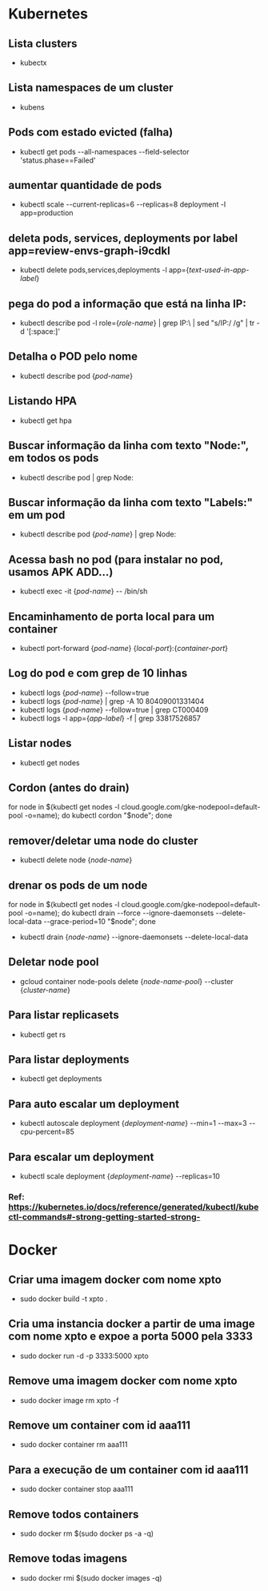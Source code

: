 # Kubernetes

## Lista clusters
- kubectx

## Lista namespaces de um cluster
- kubens

## Pods com estado evicted (falha)
- kubectl get pods --all-namespaces --field-selector 'status.phase==Failed'

## aumentar quantidade de pods
- kubectl scale --current-replicas=6 --replicas=8 deployment -l app=production

## deleta pods, services, deployments por label app=review-envs-graph-i9cdkl
- kubectl delete pods,services,deployments -l app={_text-used-in-app-label_}

## pega do pod a informação que está na linha IP:
- kubectl describe pod -l role={_role-name_} | grep IP\:\ | sed "s/IP:/ /g" | tr -d '[:space:]'

## Detalha o POD pelo nome
- kubectl describe pod {_pod-name_}

## Listando HPA
- kubectl get hpa

## Buscar informação da linha com texto "Node:", em todos os pods
- kubectl describe pod | grep Node:

## Buscar informação da linha com texto "Labels:" em um pod
- kubectl describe pod {_pod-name_} | grep Node:

## Acessa bash no pod (para instalar no pod, usamos APK ADD...)
- kubectl exec -it {_pod-name_} -- /bin/sh

## Encaminhamento de porta local para um container
- kubectl port-forward {_pod-name_} {_local-port_}:{_container-port_}

## Log do pod e com grep de 10 linhas
- kubectl logs {_pod-name_} --follow=true
- kubectl logs {_pod-name_} | grep -A 10 80409001331404
- kubectl logs {_pod-name_} --follow=true | grep CT000409
- kubectl logs -l app={_app-label_} -f | grep 33817526857

## Listar nodes
- kubectl get nodes

## Cordon (antes do drain)
for node in $(kubectl get nodes -l cloud.google.com/gke-nodepool=default-pool -o=name); do
  kubectl cordon "$node";
done

## remover/deletar uma node do cluster
- kubectl delete node {_node-name_}

## drenar os pods de um node
for node in $(kubectl get nodes -l cloud.google.com/gke-nodepool=default-pool -o=name); do
  kubectl drain --force --ignore-daemonsets --delete-local-data --grace-period=10 "$node";
done

- kubectl drain {_node-name_} --ignore-daemonsets --delete-local-data

## Deletar node pool
- gcloud container node-pools delete {_node-name-pool_} --cluster {_cluster-name_}

## Para listar replicasets
- kubectl get rs

## Para listar deployments
- kubectl get deployments

## Para auto escalar um deployment
- kubectl autoscale deployment {_deployment-name_} --min=1 --max=3 --cpu-percent=85

## Para escalar um deployment
- kubectl scale deployment {_deployment-name_} --replicas=10

### Ref: https://kubernetes.io/docs/reference/generated/kubectl/kubectl-commands#-strong-getting-started-strong-

# Docker

## Criar uma imagem docker com nome xpto
- sudo docker build -t xpto .

## Cria uma instancia docker a partir de uma image com nome xpto e expoe a porta 5000 pela 3333
- sudo docker run -d -p 3333:5000 xpto

## Remove uma imagem docker com nome xpto
- sudo docker image rm xpto -f

## Remove um container com id aaa111
- sudo docker container rm aaa111

## Para a execução de um container com id aaa111
- sudo docker container stop aaa111

## Remove todos containers
- sudo docker rm $(sudo docker ps -a -q)

## Remove todas imagens
- sudo docker rmi $(sudo docker images -q)
